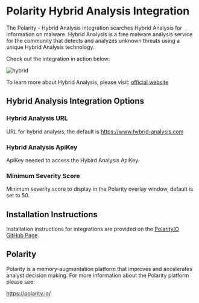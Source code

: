 # Polarity Hybrid Analysis Integration

The Polarity - Hybrid Analysis integration searches Hybrid Analysis for information on malware. Hybrid Analysis is a free malware analysis service for the community that detects and analyzes unknown threats using a unique Hybrid Analysis technology.

Check out the integration in action below:

![hybrid](https://user-images.githubusercontent.com/22529325/60619075-d037e700-9da5-11e9-8d5f-a106f603c57a.gif)

To learn more about Hybrid Analysis, please visit: [official website](https://www.hybrid-analysis.com)

## Hybrid Analysis Integration Options

### Hybrid Analysis URL
URL for hybrid analysis, the default is https://www.hybrid-analysis.com

### Hybrid Analysis ApiKey
ApiKey needed to access the Hybird Analysis ApiKey.

### Minimum Severity Score
Minimum severity score to display in the Polarity overlay window, default is set to 50.

## Installation Instructions


Installation instructions for integrations are provided on the [PolarityIO GitHub Page](https://polarityio.github.io/).

## Polarity

Polarity is a memory-augmentation platform that improves and accelerates analyst decision making.  For more information about the Polarity platform please see:

https://polarity.io/

